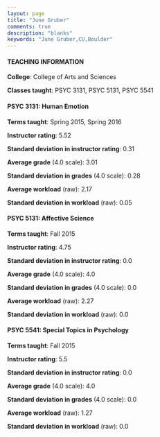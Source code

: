 ```yaml
---
layout: page
title: "June Gruber" 
comments: true
description: "blanks"
keywords: "June Gruber,CU,Boulder"
---
```

<head>
<script src="https://ajax.googleapis.com/ajax/libs/jquery/2.1.3/jquery.min.js"></script>
<script src="https://dl.dropboxusercontent.com/s/pc42nxpaw1ea4o9/highcharts.js?dl=0"></script>
<!-- <script src="../assets/js/highcharts.js"></script> -->
<style type="text/css">@font-face {
	font-family: "Bebas Neue";
	src: url(https://www.filehosting.org/file/details/544349/BebasNeue Regular.otf) format("opentype");
	}
	h1.Bebas { 
		font-family: "Bebas Neue", Verdana, Tahoma;
	}
</style>
</head>
	   
#### TEACHING INFORMATION

**College**: College of Arts and Sciences

**Classes taught**: PSYC 3131, PSYC 5131, PSYC 5541

#### PSYC 3131: Human Emotion

**Terms taught**: Spring 2015, Spring 2016

**Instructor rating**: 5.52

**Standard deviation in instructor rating**: 0.31

**Average grade** (4.0 scale): 3.01

**Standard deviation in grades** (4.0 scale): 0.28

**Average workload** (raw): 2.17

**Standard deviation in workload** (raw): 0.05

#### PSYC 5131: Affective Science

**Terms taught**: Fall 2015

**Instructor rating**: 4.75

**Standard deviation in instructor rating**: 0.0

**Average grade** (4.0 scale): 4.0

**Standard deviation in grades** (4.0 scale): 0.0

**Average workload** (raw): 2.27

**Standard deviation in workload** (raw): 0.0

#### PSYC 5541: Special Topics in Psychology

**Terms taught**: Fall 2015

**Instructor rating**: 5.5

**Standard deviation in instructor rating**: 0.0

**Average grade** (4.0 scale): 4.0

**Standard deviation in grades** (4.0 scale): 0.0

**Average workload** (raw): 1.27

**Standard deviation in workload** (raw): 0.0


